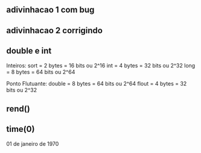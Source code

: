 ## adivinhacao 1 com bug 


## adivinhacao 2 corrigindo


## double e int 

Inteiros:
sort = 2 bytes = 16 bits ou 2^16
int = 4 bytes = 32 bits ou 2^32
long = 8 bytes = 64 bits ou 2^64

Ponto Flutuante:
double = 8 bytes = 64 bits ou 2^64
flout = 4 bytes = 32 bits ou 2^32


## rend()


## time(0)
 01 de janeiro de 1970

## 